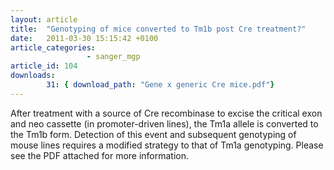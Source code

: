 ```yaml
---
layout: article
title:  "Genotyping of mice converted to Tm1b post Cre treatment?"
date:   2011-03-30 15:15:42 +0100
article_categories:
                 - sanger_mgp
article_id: 104
downloads:
        31: { download_path: "Gene x generic Cre mice.pdf"}  
---
```


After treatment with a source of Cre recombinase to excise the critical exon and neo cassette (in promoter-driven lines),  the Tm1a allele is converted to the Tm1b form. Detection of this event and subsequent genotyping  of mouse lines requires a modified strategy to that of Tm1a genotyping.
Please see the PDF attached for more information.